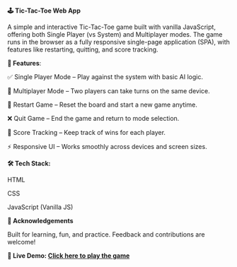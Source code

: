 **🕹️ Tic-Tac-Toe Web App**

A simple and interactive Tic-Tac-Toe game built with vanilla JavaScript, offering both Single Player (vs System) and Multiplayer modes. The game runs in the browser as a fully responsive single-page application (SPA), with features like restarting, quitting, and score tracking.


**🎯 Features**:

✅ Single Player Mode – Play against the system with basic AI logic.

👥 Multiplayer Mode – Two players can take turns on the same device.

🔁 Restart Game – Reset the board and start a new game anytime.

❌ Quit Game – End the game and return to mode selection.

🧮 Score Tracking – Keep track of wins for each player.

⚡ Responsive UI – Works smoothly across devices and screen sizes.


**🛠️ Tech Stack:**

HTML

CSS

JavaScript (Vanilla JS)


**🙌 Acknowledgements**

Built for learning, fun, and practice. Feedback and contributions are welcome!


**🔗 Live Demo: [Click here to play the game](https://ibtisamsayyad.github.io/)**

